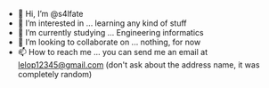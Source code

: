 - 👋 Hi, I’m @s4lfate
- 👀 I’m interested in ... learning any kind of stuff
- 🌱 I’m currently studying ... Engineering informatics
- 💞️ I’m looking to collaborate on ... nothing, for now
- 📫 How to reach me ... you can send me an email at lelop12345@gmail.com (don't ask about the address name, it was completely random)

<!---
s4lfate/s4lfate is a ✨ special ✨ repository because its `README.md` (this file) appears on your GitHub profile.
You can click the Preview link to take a look at your changes.
--->
